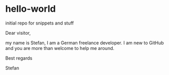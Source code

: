 # hello-world
initial repo for snippets and stuff


Dear visitor,

my name is Stefan, I am a German freelance developer.
I am new to GitHub and you are more than welcome to help me around.

Best regards

Stefan
